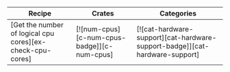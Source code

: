| Recipe | Crates | Categories |
|--------|--------|------------|
| [Get the number of logical cpu cores][ex-check-cpu-cores] | [![num-cpus][c-num-cpus-badge]][c-num-cpus] | [![cat-hardware-support][cat-hardware-support-badge]][cat-hardware-support] |
